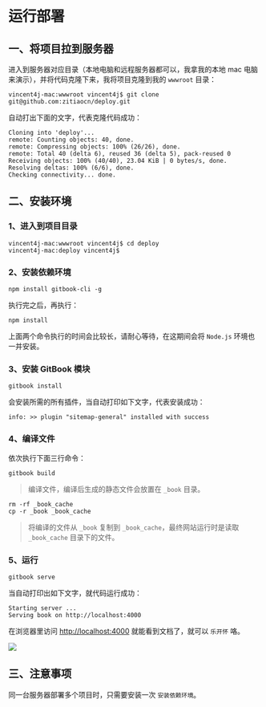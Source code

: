 # 运行部署

## 一、将项目拉到服务器

进入到服务器对应目录（本地电脑和远程服务器都可以，我拿我的本地 mac 电脑来演示），并将代码克隆下来，我将项目克隆到我的 `wwwroot` 目录：

```
vincent4j-mac:wwwroot vincent4j$ git clone git@github.com:zitiaocn/deploy.git
```

自动打出下面的文字，代表克隆代码成功：

```
Cloning into 'deploy'...
remote: Counting objects: 40, done.
remote: Compressing objects: 100% (26/26), done.
remote: Total 40 (delta 6), reused 36 (delta 5), pack-reused 0
Receiving objects: 100% (40/40), 23.04 KiB | 0 bytes/s, done.
Resolving deltas: 100% (6/6), done.
Checking connectivity... done.
```

## 二、安装环境

### 1、进入到项目目录

```
vincent4j-mac:wwwroot vincent4j$ cd deploy
vincent4j-mac:deploy vincent4j$
```

### 2、安装依赖环境

```
npm install gitbook-cli -g
```

执行完之后，再执行：

```
npm install
```

上面两个命令执行的时间会比较长，请耐心等待，在这期间会将 `Node.js` 环境也一并安装。

### 3、安装 GitBook 模块

```
gitbook install
```

会安装所需的所有插件，当自动打印如下文字，代表安装成功：

```
info: >> plugin "sitemap-general" installed with success
```

### 4、编译文件

依次执行下面三行命令：

```
gitbook build
```
> 编译文件，编译后生成的静态文件会放置在 `_book` 目录。


```
rm -rf _book_cache
cp -r _book _book_cache
```

> 将编译的文件从 `_book` 复制到 `_book_cache`，最终网站运行时是读取 `_book_cache` 目录下的文件。

### 5、运行

```
gitbook serve
```

当自动打印出如下文字，就代码运行成功：

```
Starting server ...
Serving book on http://localhost:4000
```

在浏览器里访问 <http://localhost:4000> 就能看到文档了，就可以 `乐开怀` 咯。

![](http://cdn.zitiao.org/deploy/3h9zg.jpg)

## 三、注意事项

同一台服务器部署多个项目时，只需要安装一次 `安装依赖环境`。
